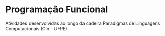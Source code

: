 # Programação Funcional

Atividades desenvolvidas ao longo da cadeira Paradigmas de Linguagens Computacionais (CIn - UFPE)
